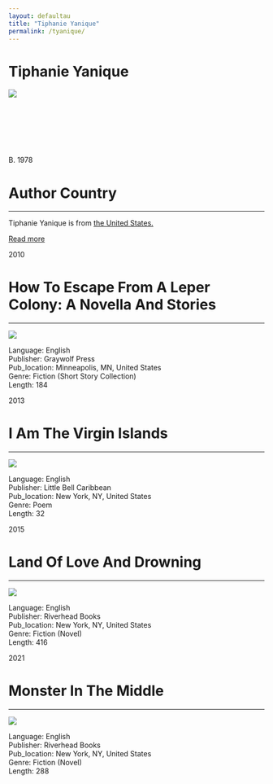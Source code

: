 ```yaml
---
layout: defaultau
title: "Tiphanie Yanique"
permalink: /tyanique/
---
```

<!-- partial:index.partial.html -->
<div class="content">
     <h1>Tiphanie Yanique</h1>
    <div class="quote">
        <div><img src="https://encrypted-tbn2.gstatic.com/images?q=tbn:ANd9GcRJVqMaVNrmXU5ZtXKYzcqaxVYnOAXS-8vc9bZCuAv3_bogMeQy" class="logo"></div>
    </div>
    <div class="timeline">
        <div style="padding-bottom:100px;"></div>
        <div class="block">
             <div class="date right"><p class="right"> B. 1978 </p></div>
            <div class="dot"></div>
            <div class="left first">
            <div class="author_country">
                <h1>Author Country</h1><hr>
          <div class="aclocation">  <p>Tiphanie Yanique is from <a href="http://localhost:4000/62"> the United States.</a></p></div>
              <div class="acreadmore">  <a href="https://en.wikipedia.org/wiki/Tiphanie_Yanique" target="_blank">Read more</a></div>
            </div>
            </div>
        <div class="block">
            <div class="date left"><p class="left">2010</p></div>
            <div class="dot"></div>
            <div class="right">
                <h1>How To Escape From A Leper Colony: A Novella And Stories</h1><hr>
                <p><img src="https://m.media-amazon.com/images/I/41sqAc7h1VL._SX332_BO1,204,203,200_.jpg"></p>
                <p>
                Language: English<br/>
                Publisher: Graywolf Press<br/>
                Pub_location: Minneapolis, MN, United States<br/>
                Genre: Fiction (Short Story Collection)<br/>
                Length: 184<br/>                   </p>
            </div>
        </div>
       <div class="block">
            <div class="date left"><p class="left">2013</p></div>
            <div class="dot"></div>
            <div class="right">
                <h1>I Am The Virgin Islands</h1><hr>
                <p><img src="https://m.media-amazon.com/images/I/51t7wFB7-1L._SX372_BO1,204,203,200_.jpg"></p>
                <p>
                Language: English<br/>
                Publisher: Little Bell Caribbean<br/>
                Pub_location: New York, NY, United States<br/>
                Genre: Poem<br/>
                Length: 32<br/>                   </p>
            </div>
        </div>
       <div class="block">
            <div class="date left"><p class="left">2015</p></div>
            <div class="dot"></div>
            <div class="right">
                <h1>Land Of Love And Drowning</h1><hr>
                <p><img src="https://m.media-amazon.com/images/I/51n1FetqY7L._SX318_BO1,204,203,200_.jpg"></p>
                <p>
                Language: English<br/>
                Publisher: Riverhead Books<br/>
                Pub_location: New York, NY, United States<br/>
                Genre: Fiction (Novel)<br/>
                Length: 416<br/>                   </p>
            </div>
        </div>
       <div class="block">
            <div class="date left"><p class="left">2021</p></div>
            <div class="dot"></div>
            <div class="right">
                <h1>Monster In The Middle</h1><hr>
                <p><img src="https://m.media-amazon.com/images/I/41g+rivrFoL._SY344_BO1,204,203,200_.jpg"></p>
                <p>
                Language: English<br/>
                Publisher: Riverhead Books<br/>
                Pub_location: New York, NY, United States<br/>
                Genre: Fiction (Novel)<br/>
                Length: 288<br/>                   </p>
            </div>
        </div>
